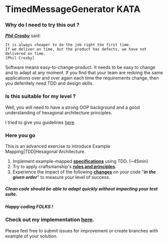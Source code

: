# TimedMessageGenerator KATA

### Why do I need to try this out ? 

[**_Phil Crosby_**](https://en.wikipedia.org/wiki/Philip_B._Crosby) said:

````
It is always cheaper to do the job right the first time. 
If we deliver on time, but the product has defects, we have not delivered on time.
[Phil Crosby]
````
Software means easy-to-change-product. It needs to be easy to change and to adapt at any moment.
If you find that your team are redoing the same applications over and over again each time the requirements change, 
then you defenitely need TDD and design skills.

### Is this suitable for my level ?

Well, you will need to have a strong OOP background and a good understanding of hexagonal architecture principles.

I tried to give you guidelines [here](OurRules.md).

### Here you go

This is an advanced exercise to introduce Example Mapping|TDD|Hexagonal Architecture.

1. Implement example-mapped [**specifications**](Spec.md) using TDD. (~45min)
2. Try to apply craftsmanship's [**rules and principles**](OurRules.md).
3. Experience the impact of the following [**changes**](Changes.md) on your code "_**in the given order**_" to measure your level of success.

##### Clean code should be able to adapt quickly without impacting your test suite.

##### Happy coding FOLKS !

### Check out my implementation [here](./app). 
Please feel free to submit issues for improvement or create branches with example of your solution.
